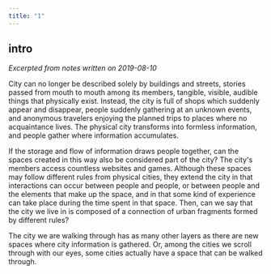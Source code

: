 ```yaml
---
title: "1"
---
```


intro
--

*Excerpted from notes written on 2019-08-10*

City can no longer be described solely by buildings and streets, stories passed from mouth to mouth among its members, tangible, visible, audible things that physically exist. Instead, the city is full of shops which suddenly appear and disappear, people suddenly gathering at an unknown events, and anonymous travelers enjoying the planned trips to places where no acquaintance lives. The physical city transforms into formless information, and people gather where information accumulates.

If the storage and flow of information draws people together, can the spaces created in this way also be considered part of the city? The city's members access countless websites and games. Although these spaces may follow different rules from physical cities, they extend the city in that interactions can occur between people and people, or between people and the elements that make up the space, and in that some kind of experience can take place during the time spent in that space. Then, can we say that the city we live in is composed of a connection of urban fragments formed by different rules?

The city we are walking through has as many other layers as there are new spaces where city information is gathered. Or, among the cities we scroll through with our eyes, some cities actually have a space that can be walked through.
